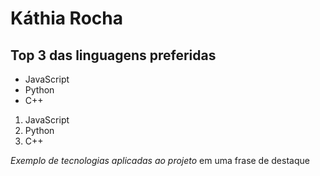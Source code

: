 # Káthia Rocha


##  Top 3 das linguagens preferidas

- JavaScript
- Python
- C++

1. JavaScript
2. Python
3. C++


*Exemplo de tecnologias aplicadas ao projeto*  em uma frase de destaque
